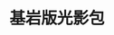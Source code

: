 # 基岩版光影包

<SubmitWork :work_type="'bedrock_shader'" :label_name="'Bedrock Shader'"></SubmitWork>

<WorkTable :work_type="'bedrock_shader'"></WorkTable>
